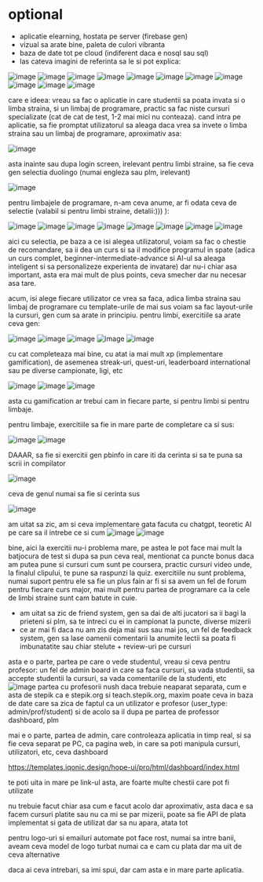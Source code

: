 # optional
- aplicatie elearning, hostata pe server (firebase gen)
- vizual sa arate bine, paleta de culori vibranta
- baza de date tot pe cloud (indiferent daca e nosql sau sql)
- las cateva imagini de referinta sa le si pot explica:
  
![image](https://github.com/notAcey/optional/assets/95168316/b654f967-4ec3-4886-b00a-df180282bc1d)
![image](https://github.com/notAcey/optional/assets/95168316/edfd0b69-6167-4dcb-9b28-9bedc408ccd0)
![image](https://github.com/notAcey/optional/assets/95168316/37ea45d6-01f8-4814-9e06-d8b60a38da06)
![image](https://github.com/notAcey/optional/assets/95168316/cb1c38a2-540d-4130-83cf-16298a4c03f9)
![image](https://github.com/notAcey/optional/assets/95168316/a80f1817-c376-4cdb-ad7d-e3f70d1c8118)
![image](https://github.com/notAcey/optional/assets/95168316/a1cfc552-f59a-457d-9b49-da3e6558347c)
![image](https://github.com/notAcey/optional/assets/95168316/91902ce5-bed5-4dfe-9b9d-37d64005eaf1)
![image](https://github.com/notAcey/optional/assets/95168316/18c7ce7b-547f-4ca6-b1e8-7311d3aaf932)
![image](https://github.com/notAcey/optional/assets/95168316/58f79ab9-5c9e-422e-bd54-41b562c61507)
![image](https://github.com/notAcey/optional/assets/95168316/ab6fb993-f0fc-47b5-8b64-51ae873d4e2e)
![image](https://github.com/notAcey/optional/assets/95168316/ee78a485-9012-44ab-8c38-ebf66249da1f)

care e ideea: vreau sa fac o aplicatie in care studentii sa poata invata si o limba straina, si un limbaj de programare, practic sa fac niste cursuri specializate (cat de cat de test, 1-2 mai mici nu conteaza).
cand intra pe aplicatie, sa fie promptat utilizatorul sa aleaga daca vrea sa invete o limba straina sau un limbaj de programare, aproximativ asa:

![image](https://github.com/notAcey/optional/assets/95168316/221e2092-2c05-4371-859b-e1f7e3fd4ec0)

asta inainte sau dupa login screen, irelevant
pentru limbi straine, sa fie ceva gen selectia duolingo (numai engleza sau plm, irelevant)

![image](https://github.com/notAcey/optional/assets/95168316/e2a2c546-2620-4f5a-b534-a1155a4963be)

pentru limbajele de programare, n-am ceva anume, ar fi odata ceva de selectie (valabil si pentru limbi straine, detalii:))) ):

![image](https://github.com/notAcey/optional/assets/95168316/86289b9f-e161-48c8-96de-53f7614677e4)
![image](https://github.com/notAcey/optional/assets/95168316/73426aa9-3671-42f5-a33e-d26769c90e4b)
![image](https://github.com/notAcey/optional/assets/95168316/63ed239a-d16f-4b13-ab5a-78190edd6503)
![image](https://github.com/notAcey/optional/assets/95168316/652f1bb3-4996-47e9-9a7f-bb5b7f2b5746)
![image](https://github.com/notAcey/optional/assets/95168316/5bdbecc0-c06d-457d-8503-f515c1d6afb7)
![image](https://github.com/notAcey/optional/assets/95168316/24a1598f-ec1f-4599-b001-ef4cc1c2616c)
![image](https://github.com/notAcey/optional/assets/95168316/7b17bda4-fc4e-414c-9319-210419fb49b4)
![image](https://github.com/notAcey/optional/assets/95168316/b3af7a83-d6d1-4c34-ad98-85aa00fb6013)

aici cu selectia, pe baza a ce isi alegea utilizatorul, voiam sa fac o chestie de recomandare, sa ii dea un curs si sa il modifice programul in spate (adica un curs complet, beginner-intermediate-advance si AI-ul sa aleaga inteligent si sa personalizeze experienta de invatare) dar nu-i chiar asa important, asta era mai mult de plus points, ceva smecher dar nu necesar asa tare.

acum, isi alege fiecare utilizator ce vrea sa faca, adica limba straina sau limbaj de programare
cu template-urile de mai sus voiam sa fac layout-urile la cursuri, gen cum sa arate in principiu.
pentru limbi, exercitiile sa arate ceva gen:

![image](https://github.com/notAcey/optional/assets/95168316/6c331ed8-e33c-4174-a5af-c46644ff4f64)
![image](https://github.com/notAcey/optional/assets/95168316/eb6d5ea3-d600-49fa-b26c-d6206fc4d62b)
![image](https://github.com/notAcey/optional/assets/95168316/d79cb2c8-9455-45b8-b767-d0552296e5dd)
![image](https://github.com/notAcey/optional/assets/95168316/fb5959b7-703e-41fa-9b51-8c5df09ecabb)
![image](https://github.com/notAcey/optional/assets/95168316/e7bb29d0-3fc6-4016-8c93-882b407d83d3)

cu cat completeaza mai bine, cu atat ia mai mult xp (implementare gamification), de asemenea streak-uri, quest-uri, leaderboard international sau pe diverse campionate, ligi, etc

![image](https://github.com/notAcey/optional/assets/95168316/63ed70b0-9537-4bab-bbb8-902efcef51fa)
![image](https://github.com/notAcey/optional/assets/95168316/cd1d80c1-6b8d-403a-8146-b1bcabd1f323)
![image](https://github.com/notAcey/optional/assets/95168316/06f8869a-64bc-4ee8-b660-d8b525c9f4a4)

asta cu gamification ar trebui cam in fiecare parte, si pentru limbi si pentru limbaje.

pentru limbaje, exercitiile sa fie in mare parte de completare ca si sus:

![image](https://github.com/notAcey/optional/assets/95168316/0fd23cf4-4d41-42a2-988e-a924782d4d71)
![image](https://github.com/notAcey/optional/assets/95168316/1cc49335-2001-46a3-9dd6-4761a249afb0)

DAAAR, sa fie si exercitii gen pbinfo in care iti da cerinta si sa te puna sa scrii in compilator

![image](https://github.com/notAcey/optional/assets/95168316/1617435e-4ab4-4341-9aeb-94cd35cdb283)

ceva de genul numai sa fie si cerinta sus

![image](https://github.com/notAcey/optional/assets/95168316/a034c9f3-2ae8-48bd-82fc-260b034eb2f9)

am uitat sa zic, am si ceva implementare gata facuta cu chatgpt, teoretic AI pe care sa il intrebe ce si cum 
![image](https://github.com/notAcey/optional/assets/95168316/c7c6c550-6a3b-4a81-a576-1e34a6b48c06)
![image](https://github.com/notAcey/optional/assets/95168316/542faa1a-f0b8-4494-b481-d0c3503816a8)

bine, aici la exercitii nu-i problema mare, pe astea le pot face mai mult la batjocura de test si dupa sa pun ceva real, mentionat ca puncte bonus daca am putea pune si cursuri cum sunt pe coursera, practic cursuri video unde, la finalul clipului, te pune sa raspunzi la quiz. exercitiile nu sunt problema, numai suport pentru ele sa fie
un plus fain ar fi si sa avem un fel de forum pentru fiecare curs major, mai mult pentru partea de programare ca la cele de limbi straine sunt cam batute in cuie.

- am uitat sa zic de friend system, gen sa dai de alti jucatori sa ii bagi la prieteni si plm, sa te intreci cu ei in campionat la puncte, diverse mizerii
- ce ar mai fi daca nu am zis deja mai sus sau mai jos, un fel de feedback system, gen sa lase oamenii comentarii la anumite lectii sa poata fi imbunatatite sau chiar stelute + review-uri pe cursuri

asta e o parte, partea pe care o vede studentul, vreau si ceva pentru profesor: un fel de admin board in care sa faca cursuri, sa vada studentii, sa accepte studentii la cursuri, sa vada comentariile de la studenti, etc
![image](https://github.com/notAcey/optional/assets/95168316/032715a3-2385-4538-8c62-b44db9f9059d)
partea cu profesorii nush daca trebuie neaparat separata, cum e asta de stepik ca e stepik.org si teach.stepik.org, maxim poate ceva in baza de date care sa zica de faptul ca un utilizator e profesor (user_type: admin/prof/student) si de acolo sa il dupa pe partea de professor dashboard, plm

mai e o parte, partea de admin, care controleaza aplicatia in timp real, si sa fie ceva separat pe PC, ca pagina web, in care sa poti manipula cursuri, utilizatori, etc, ceva dashboard

https://templates.iqonic.design/hope-ui/pro/html/dashboard/index.html

te poti uita in mare pe link-ul asta, are foarte multe chestii care pot fi utilizate

nu trebuie facut chiar asa cum e facut acolo dar aproximativ, asta daca e sa facem cursuri platite sau nu ca mi se par mizerii, poate sa fie API de plata implementat si gata de utilizat dar sa nu apara, atata tot

pentru logo-uri si emailuri automate pot face rost, numai sa intre banii, aveam ceva model de logo turbat numai ca e cam cu plata dar ma uit de ceva alternative

daca ai ceva intrebari, sa imi spui, dar cam asta e in mare parte aplicatia. 

